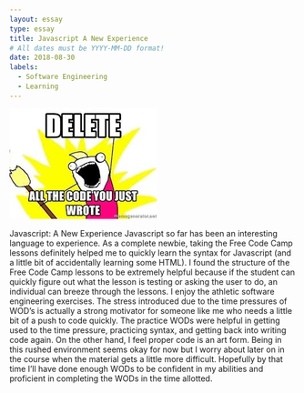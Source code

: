 ```yaml
---
layout: essay
type: essay
title: Javascript A New Experience
# All dates must be YYYY-MM-DD format!
date: 2018-08-30
labels:
  - Software Engineering
  - Learning
---
```


<img class="ui tiny left circular floated image" src="../images/allthecode.jpg">

Javascript: A New Experience
Javascript so far has been an interesting language to experience. As a complete newbie, taking the Free Code Camp lessons definitely helped me to quickly learn the syntax for Javascript (and a little bit of accidentally learning some HTML). I found the structure of the Free Code Camp lessons to be extremely helpful because if the student can quickly figure out what the lesson is testing or asking the user to do, an individual can breeze through the lessons. 
	I enjoy the athletic software engineering exercises. The stress introduced due to the time pressures of WOD’s is actually a strong motivator for someone like me who needs a little bit of a push to code quickly. The practice WODs were helpful in getting used to the time pressure, practicing syntax, and getting back into writing code again. 
	On the other hand, I feel proper code is an art form. Being in this rushed environment seems okay for now but I worry about later on in the course when the material gets a little more difficult. Hopefully by that time I’ll have done enough WODs to be confident in my abilities and proficient in completing the WODs in the time allotted.
